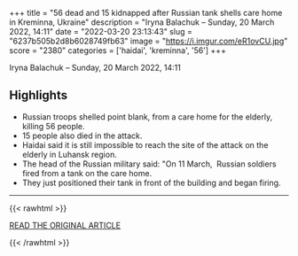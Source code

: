 +++
title = "56 dead and 15 kidnapped after Russian tank shells care home in Kreminna, Ukraine"
description = "Iryna Balachuk – Sunday, 20 March 2022, 14:11"
date = "2022-03-20 23:13:43"
slug = "6237b505b2d8b6028749fb63"
image = "https://i.imgur.com/eR1ovCU.jpg"
score = "2380"
categories = ['haidai', 'kreminna', '56']
+++

Iryna Balachuk – Sunday, 20 March 2022, 14:11

## Highlights

- Russian troops shelled point blank, from a care home for the elderly, killing 56 people.
- 15 people also died in the attack.
- Haidai said it is still impossible to reach the site of the attack on the elderly in Luhansk region.
- The head of the Russian military said: "On 11 March,  Russian soldiers fired from a tank on the care home.
- They just positioned their tank in front of the building and began firing.

---

{{< rawhtml >}}
  <p class="article-category">
    <a target="_blank" href="https://www.pravda.com.ua/eng/news/2022/03/20/7333028/">READ THE ORIGINAL ARTICLE</a>
  </p>
{{< /rawhtml >}}
